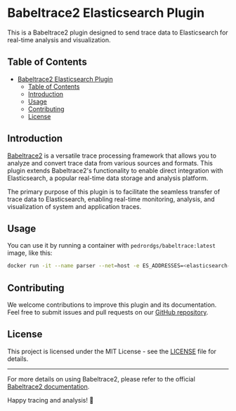 # Babeltrace2 Elasticsearch Plugin

This is a Babeltrace2 plugin designed to send trace data to Elasticsearch for real-time analysis and visualization.

## Table of Contents
- [Babeltrace2 Elasticsearch Plugin](#babeltrace2-elasticsearch-plugin)
  - [Table of Contents](#table-of-contents)
  - [Introduction](#introduction)
  - [Usage](#usage)
  - [Contributing](#contributing)
  - [License](#license)

## Introduction

[Babeltrace2](https://babeltrace.org/) is a versatile trace processing framework that allows you to analyze and convert trace data from various sources and formats. This plugin extends Babeltrace2's functionality to enable direct integration with Elasticsearch, a popular real-time data storage and analysis platform.

The primary purpose of this plugin is to facilitate the seamless transfer of trace data to Elasticsearch, enabling real-time monitoring, analysis, and visualization of system and application traces.

## Usage

You can use it by running a container with `pedrordgs/babeltrace:latest` image, like this:

```bash
docker run -it --name parser --net=host -e ES_ADDRESSES=<elasticsearch-address> -e ES_USER=<elasticsearch-user> -e ES_PWD=<elasticsearch-password> -e ES_INDEX_NAME=<elasticsearch-index> -e LTTNG_ADDRESS=<tracer-address> -e pedrordgs/babeltrace:latest
```

## Contributing

We welcome contributions to improve this plugin and its documentation. Feel free to submit issues and pull requests on our [GitHub repository]().

## License

This project is licensed under the MIT License - see the [LICENSE]() file for details.

---

For more details on using Babeltrace2, please refer to the official [Babeltrace2 documentation](https://babeltrace.org/).

Happy tracing and analysis! 🚀